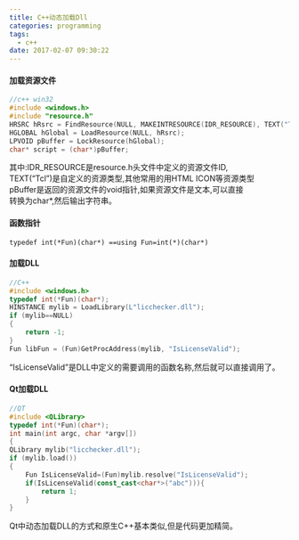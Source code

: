```yaml
---
title: C++动态加载Dll
categories: programming
tags:
  - c++
date: 2017-02-07 09:30:22
---
```


#### 加载资源文件
```c++
//c++ win32
#include <windows.h>
#include "resource.h"
HRSRC hRsrc = FindResource(NULL, MAKEINTRESOURCE(IDR_RESOURCE), TEXT("Tcl"));
HGLOBAL hGlobal = LoadResource(NULL, hRsrc);
LPVOID pBuffer = LockResource(hGlobal);
char* script = (char*)pBuffer;
```
其中:IDR_RESOURCE是resource.h头文件中定义的资源文件ID,  
TEXT(“Tcl”)是自定义的资源类型,其他常用的用HTML ICON等资源类型   
pBuffer是返回的资源文件的void指针,如果资源文件是文本,可以直接   
转换为char*,然后输出字符串。
<!--more-->

#### 函数指针
`typedef int(*Fun)(char*) ==using Fun=int(*)(char*)`

#### 加载DLL

```c++
//C++
#include <windows.h>
typedef int(*Fun)(char*);
HINSTANCE mylib = LoadLibrary(L"licchecker.dll");
if (mylib==NULL)
{
	return -1;
}
Fun libFun = (Fun)GetProcAddress(mylib, "IsLicenseValid");
```
“IsLicenseValid”是DLL中定义的需要调用的函数名称,然后就可以直接调用了。


#### Qt加载DLL
```c++
//QT
#include <QLibrary>
typedef int(*Fun)(char*);
int main(int argc, char *argv[])
{
QLibrary mylib("licchecker.dll");
if (mylib.load())
{
    Fun IsLicenseValid=(Fun)mylib.resolve("IsLicenseValid");
    if(IsLicenseValid(const_cast<char*>("abc"))){
        return 1;
    }
}
```
Qt中动态加载DLL的方式和原生C++基本类似,但是代码更加精简。